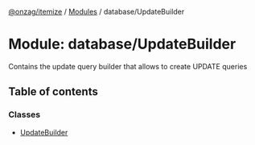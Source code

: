 [@onzag/itemize](../README.md) / [Modules](../modules.md) / database/UpdateBuilder

# Module: database/UpdateBuilder

Contains the update query builder that allows to create UPDATE queries

## Table of contents

### Classes

- [UpdateBuilder](../classes/database_UpdateBuilder.UpdateBuilder.md)

